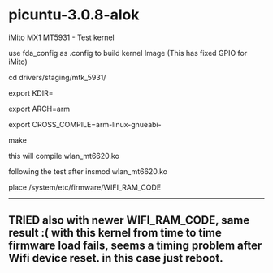 picuntu-3.0.8-alok
==================
iMito MX1
MT5931 - Test kernel

use fda_config as .config to build kernel Image (This has fixed GPIO for iMito)

cd drivers/staging/mtk_5931/

export KDIR=<PathtoKernel>

export ARCH=arm

export CROSS_COMPILE=arm-linux-gnueabi-

make 

this will compile wlan_mt6620.ko

following the test after insmod wlan_mt6620.ko  

place /system/etc/firmware/WIFI_RAM_CODE

-------------------------------------------------------
TRIED also with newer WIFI_RAM_CODE, same result :(
with this kernel from time to time firmware load fails,
seems a timing problem after Wifi device reset.
in this case just reboot.
-------------------------------------------------------
